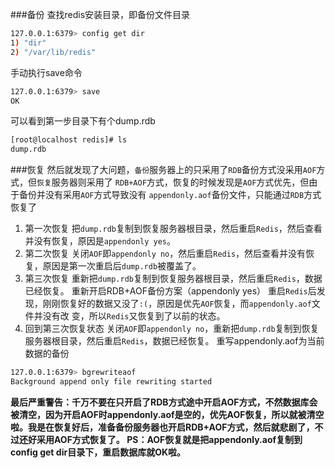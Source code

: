 ###备份
查找redis安装目录，即备份文件目录
```bash
127.0.0.1:6379> config get dir
1) "dir"
2) "/var/lib/redis"
```

手动执行save命令
```bash
127.0.0.1:6379> save
OK
```

可以看到第一步目录下有个dump.rdb
```bash
[root@localhost redis]# ls
dump.rdb
```

###恢复
然后就发现了大问题，`备份`服务器上的只采用了`RDB`备份方式没采用`AOF`方式，但`恢复`服务器则采用了
`RDB+AOF`方式，恢复的时候发现是`AOF`方式优先，但由于备份并没有采用`AOF`方式导致没有
`appendonly.aof`备份文件，只能通过`RDB`方式恢复了
1. 第一次恢复
把`dump.rdb`复制到恢复服务器根目录，然后重启`Redis`，然后查看并没有恢复，原因是`appendonly yes`。
2. 第二次恢复
关闭`AOF`即`appendonly no`，然后重启`Redis`，然后查看并没有恢复，原因是第一次重启后`dump.rdb`被覆盖了。
3. 第三次恢复
重新把`dump.rdb`复制到恢复服务器根目录，然后重启`Redis`，数据已经恢复。
重新开启RDB+AOF备份方案（appendonly yes）
重启`Redis`后发现，刚刚恢复好的数据又没了`:(`，原因是优先`AOF`恢复，而`appendonly.aof`文件并没有改
变，所以`Redis`又恢复到了以前的状态。
4. 回到第三次恢复状态
关闭`AOF`即`appendonly no`，重新把`dump.rdb`复制到恢复服务器根目录，然后重启`Redis`，数据已经恢复。
重写appendonly.aof为当前数据的备份
```bash
127.0.0.1:6379> bgrewriteaof
Background append only file rewriting started
```
**最后严重警告：千万不要在只开启了RDB方式途中开启AOF方式，不然数据库会被清空，因为开启AOF时appendonly.aof是空的，优先AOF恢复，所以就被清空啦。我是在恢复好后，准备备份服务器也开启RDB+AOF方式，然后就悲剧了，不过还好采用AOF方式恢复了。
PS：AOF恢复就是把appendonly.aof复制到config get dir目录下，重启数据库就OK啦。**